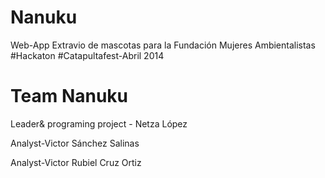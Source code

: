 Nanuku
======

Web-App Extravio de mascotas para la Fundación Mujeres Ambientalistas #Hackaton #Catapultafest-Abril 2014 

Team Nanuku
==
Leader& programing project - Netza López 

Analyst-Victor Sánchez Salinas

Analyst-Victor Rubiel Cruz Ortiz 

